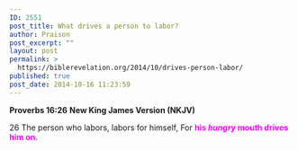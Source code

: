 ```yaml
---
ID: 2551
post_title: What drives a person to labor?
author: Praison
post_excerpt: ""
layout: post
permalink: >
  https://biblerevelation.org/2014/10/drives-person-labor/
published: true
post_date: 2014-10-16 11:23:59
---
```

<strong>Proverbs 16:26</strong>
<strong> New King James Version (NKJV)</strong>

26 The person who labors, labors for himself,
For <span style="color: #ff00ff;"><strong>his <em>hungry</em> mouth drives him on</strong></span>.